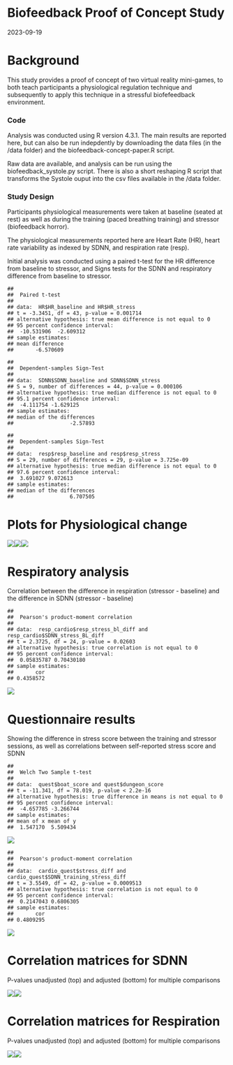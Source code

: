 Biofeedback Proof of Concept Study
================
2023-09-19

# Background

This study provides a proof of concept of two virtual reality
mini-games, to both teach participants a physiological regulation
technique and subsequently to apply this technique in a stressful
biofefeedback environment.

### Code

Analysis was conducted using R version 4.3.1. The main results are reported here, but can also be run indepdently by downloading the data files (in the /data folder) and the biofeedback-concept-paper.R script. 

Raw data are available, and analysis can be run using the biofeedback_systole.py script. There is also a short reshaping R script that transforms the Systole ouput into the csv files available in the /data folder.

### Study Design

Participants physiological measurements were taken at baseline (seated
at rest) as well as during the training (paced breathing training) and
stressor (biofeedback horror).

The physiological measurements reported here are Heart Rate (HR), heart
rate variability as indexed by SDNN, and respiration rate (resp).

Initial analysis was conducted using a paired t-test for the HR
difference from baseline to stressor, and Signs tests for the SDNN and
respiratory difference from baseline to stressor.

    ## 
    ##  Paired t-test
    ## 
    ## data:  HR$HR_baseline and HR$HR_stress
    ## t = -3.3451, df = 43, p-value = 0.001714
    ## alternative hypothesis: true mean difference is not equal to 0
    ## 95 percent confidence interval:
    ##  -10.531906  -2.609312
    ## sample estimates:
    ## mean difference 
    ##       -6.570609

    ## 
    ##  Dependent-samples Sign-Test
    ## 
    ## data:  SDNN$SDNN_baseline and SDNN$SDNN_stress
    ## S = 9, number of differences = 44, p-value = 0.000106
    ## alternative hypothesis: true median difference is not equal to 0
    ## 95.1 percent confidence interval:
    ##  -4.111754 -1.629125
    ## sample estimates:
    ## median of the differences 
    ##                  -2.57893

    ## 
    ##  Dependent-samples Sign-Test
    ## 
    ## data:  resp$resp_baseline and resp$resp_stress
    ## S = 29, number of differences = 29, p-value = 3.725e-09
    ## alternative hypothesis: true median difference is not equal to 0
    ## 97.6 percent confidence interval:
    ##  3.691027 9.072613
    ## sample estimates:
    ## median of the differences 
    ##                  6.707505

# Plots for Physiological change

![](biofeedback_concept_files/figure-gfm/unnamed-chunk-3-1.png)<!-- -->![](biofeedback_concept_files/figure-gfm/unnamed-chunk-3-2.png)<!-- -->![](biofeedback_concept_files/figure-gfm/unnamed-chunk-3-3.png)<!-- -->

# Respiratory analysis

Correlation between the difference in respiration (stressor - baseline)
and the difference in SDNN (stressor - baseline)

    ## 
    ##  Pearson's product-moment correlation
    ## 
    ## data:  resp_cardio$resp_stress_bl_diff and resp_cardio$SDNN_stress_BL_diff
    ## t = 2.3725, df = 24, p-value = 0.02603
    ## alternative hypothesis: true correlation is not equal to 0
    ## 95 percent confidence interval:
    ##  0.05835787 0.70430180
    ## sample estimates:
    ##       cor 
    ## 0.4358572

![](biofeedback_concept_files/figure-gfm/unnamed-chunk-4-1.png)<!-- -->

# Questionnaire results

Showing the difference in stress score between the training and stressor
sessions, as well as correlations between self-reported stress score and
SDNN

    ## 
    ##  Welch Two Sample t-test
    ## 
    ## data:  quest$boat_score and quest$dungeon_score
    ## t = -11.341, df = 78.019, p-value < 2.2e-16
    ## alternative hypothesis: true difference in means is not equal to 0
    ## 95 percent confidence interval:
    ##  -4.657785 -3.266744
    ## sample estimates:
    ## mean of x mean of y 
    ##  1.547170  5.509434

![](biofeedback_concept_files/figure-gfm/unnamed-chunk-5-1.png)<!-- -->

    ## 
    ##  Pearson's product-moment correlation
    ## 
    ## data:  cardio_quest$stress_diff and cardio_quest$SDNN_training_stress_diff
    ## t = 3.5549, df = 42, p-value = 0.0009513
    ## alternative hypothesis: true correlation is not equal to 0
    ## 95 percent confidence interval:
    ##  0.2147043 0.6806305
    ## sample estimates:
    ##       cor 
    ## 0.4809295

![](biofeedback_concept_files/figure-gfm/unnamed-chunk-5-2.png)<!-- -->

# Correlation matrices for SDNN

P-values unadjusted (top) and adjusted (bottom) for multiple comparisons

![](biofeedback_concept_files/figure-gfm/unnamed-chunk-6-1.png)<!-- -->![](biofeedback_concept_files/figure-gfm/unnamed-chunk-6-2.png)<!-- -->

# Correlation matrices for Respiration

P-values unadjusted (top) and adjusted (bottom) for multiple comparisons

![](biofeedback_concept_files/figure-gfm/unnamed-chunk-7-1.png)<!-- -->![](biofeedback_concept_files/figure-gfm/unnamed-chunk-7-2.png)<!-- -->
